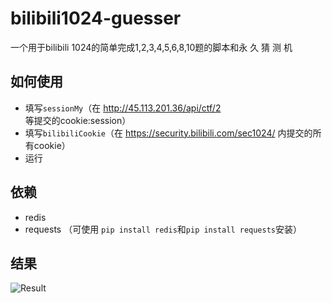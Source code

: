 # bilibili1024-guesser
一个用于bilibili 1024的简单完成1,2,3,4,5,6,8,10题的脚本和永 久 猜 测 机
## 如何使用
- 填写`sessionMy`（在 http://45.113.201.36/api/ctf/2 等提交的cookie:session）
- 填写`bilibiliCookie`（在 https://security.bilibili.com/sec1024/ 内提交的所有cookie）
- 运行
## 依赖
- redis
- requests
（可使用 `pip install redis`和`pip install requests`安装）
## 结果
![Result](https://i0.hdslb.com/bfs/album/4a1e15971ed5f4c383479d54e6ae5ff96724395f.jpg)
